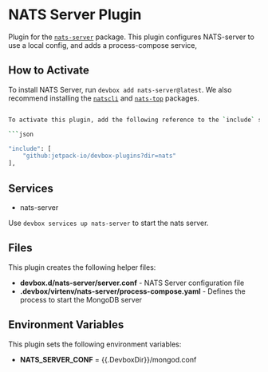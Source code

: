 # NATS Server Plugin

Plugin for the [`nats-server`](https://www.nixhub.io/packages/nats-server) package. This plugin configures NATS-server to use a local config, and adds a process-compose service,

## How to Activate

To install NATS Server, run `devbox add nats-server@latest`. We also recommend installing the [`natscli`](https://nixhub.io/packages/natscli) and [`nats-top`](https://nixhub.io/packages/nats-top) packages.

```bash

To activate this plugin, add the following reference to the `include` section of your `devbox.json` file.

```json

"include": [
    "github:jetpack-io/devbox-plugins?dir=nats"
],
```

## Services

* nats-server

Use `devbox services up nats-server` to start the nats server.

## Files

This plugin creates the following helper files:

* **devbox.d/nats-server/server.conf** - NATS Server configuration file
* **.devbox/virtenv/nats-server/process-compose.yaml** - Defines the process to start the MongoDB server

## Environment Variables

This plugin sets the following environment variables:

* **NATS_SERVER_CONF** = {{.DevboxDir}}/mongod.conf
